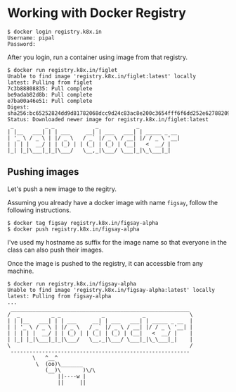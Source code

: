 # Working with Docker Registry

```
$ docker login registry.k8x.in
Username: pipal
Password:
```

After you login, run a container using image from that registry.

```
$ docker run registry.k8x.in/figlet
Unable to find image 'registry.k8x.in/figlet:latest' locally
latest: Pulling from figlet
7c3b88808835: Pull complete
be9adab82d8b: Pull complete
e7ba00a46e51: Pull complete
Digest: sha256:bc65252824dd9d81782068dcc9d24c83ac8e200c3654fff6f6dd252e62788209
Status: Downloaded newer image for registry.k8x.in/figlet:latest
 _          _ _             _            _
| |__   ___| | | ___     __| | ___   ___| | _____ _ __
| '_ \ / _ \ | |/ _ \   / _` |/ _ \ / __| |/ / _ \ '__|
| | | |  __/ | | (_) | | (_| | (_) | (__|   <  __/ |
|_| |_|\___|_|_|\___/   \__,_|\___/ \___|_|\_\___|_|
```

## Pushing images

Let's push a new image to the regitry.

Assuming you already have a docker image with name `figsay`, follow the following instructions.

```
$ docker tag figsay registry.k8x.in/figsay-alpha
$ docker push registry.k8x.in/figsay-alpha
```

I've used my hostname as suffix for the image name so that everyone in the class can also push their images.

Once the image is pushed to the registry, it can accessble from any machine.

```
$ docker run registry.k8x.in/figsay-alpha
Unable to find image 'registry.k8x.in/figsay-alpha:latest' locally
latest: Pulling from figsay-alpha
...
 _________________________________________________________
/  _          _ _             _            _              \
| | |__   ___| | | ___     __| | ___   ___| | _____ _ __  |
| | '_ \ / _ \ | |/ _ \   / _` |/ _ \ / __| |/ / _ \ '__| |
| | | | |  __/ | | (_) | | (_| | (_) | (__|   <  __/ |    |
| |_| |_|\___|_|_|\___/   \__,_|\___/ \___|_|\_\___|_|    |
\                                                         /
 ---------------------------------------------------------
        \   ^__^
         \  (oo)\_______
            (__)\       )\/\
                ||----w |
                ||     ||
```
